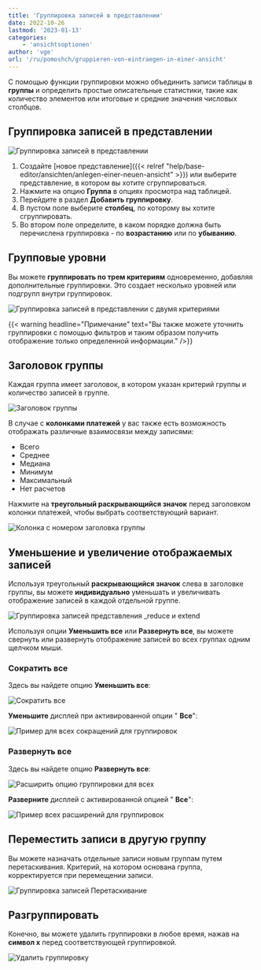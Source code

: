 ```yaml
---
title: 'Группировка записей в представлении'
date: 2022-10-26
lastmod: '2023-01-13'
categories:
    - 'ansichtsoptionen'
author: 'vge'
url: '/ru/pomoshch/gruppieren-von-eintraegen-in-einer-ansicht'
---
```


С помощью функции группировки можно объединить записи таблицы в **группы** и определить простые описательные статистики, такие как количество элементов или итоговые и средние значения числовых столбцов.

## Группировка записей в представлении

![Группировка записей в представлении](images/Gruppierung-von-Eintraegen-in-einer-Ansicht-1.gif)

1. Создайте [новое представление]({{< relref "help/base-editor/ansichten/anlegen-einer-neuen-ansicht" >}}) или выберите представление, в котором вы хотите сгруппироваться.
2. Нажмите на опцию **Группа** в опциях просмотра над таблицей.
3. Перейдите в раздел **Добавить группировку**.
4. В пустом поле выберите **столбец**, по которому вы хотите сгруппировать.
5. Во втором поле определите, в каком порядке должна быть перечислена группировка - по **возрастанию** или по **убыванию**.

## Групповые уровни

Вы можете **группировать по трем критериям** одновременно, добавляя дополнительные группировки. Это создает несколько уровней или подгрупп внутри группировок.

![Группировка записей в представлении с двумя критериями](images/Gruppierung-von-Eintraegen-in-einer-Ansicht-2.gif)

{{< warning  headline="Примечание"  text="Вы также можете уточнить группировки с помощью фильтров и таким образом получить отображение только определенной информации." />}}

## Заголовок группы

Каждая группа имеет заголовок, в котором указан критерий группы и количество записей в группе.

![Заголовок группы](images/gruppierung.png)

В случае с **колонками платежей** у вас также есть возможность отображать различные взаимосвязи между записями:

- Всего
- Среднее
- Медиана
- Минимум
- Максимальный
- Нет расчетов

Нажмите на **треугольный раскрывающийся значок** перед заголовком колонки платежей, чтобы выбрать соответствующий вариант.

![Колонка с номером заголовка группы](images/Gruppenheader.png)

## Уменьшение и увеличение отображаемых записей

Используя треугольный **раскрывающийся значок** слева в заголовке группы, вы можете **индивидуально** уменьшать и увеличивать отображение записей в каждой отдельной группе.

![Группировка записей представления _reduce и extend](images/Gruppierung-von-Eintraegen-in-einer-Ansicht-4.gif)

Используя опции **Уменьшить все** или **Развернуть все**, вы можете свернуть или развернуть отображение записей во всех группах одним щелчком мыши.

### Сократить все

Здесь вы найдете опцию **Уменьшить все**:

![Сократить все](images/gruppieren-von-eintraegrn_6.png)

**Уменьшите** дисплей при активированной опции " **Все**":

![Пример для всех сокращений для группировок](images/gruppieren-von-eintraegrn_1-1.png)

### Развернуть все

Здесь вы найдете опцию **Развернуть все**:

![Расширить опцию группировки для всех](images/gruppieren-von-eintraegrn_7-1.png)

**Разверните** дисплей с активированной опцией " **Все**":

![Пример всех расширений для группировок](images/gruppieren-von-eintraegrn_3-1.png)

## Переместить записи в другую группу

Вы можете назначать отдельные записи новым группам путем перетаскивания. Критерий, на котором основана группа, корректируется при перемещении записи.

![Группировка записей Перетаскивание](images/Gruppierung-von-Eintraegen-in-einer-Ansicht-3.gif)

## Разгруппировать

Конечно, вы можете удалить группировки в любое время, нажав на **символ x** перед соответствующей группировкой.

![Удалить группировку](images/Gruppierung-loeschen.png)
